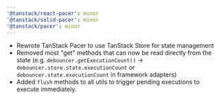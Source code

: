 ```yaml
---
'@tanstack/react-pacer': minor
'@tanstack/solid-pacer': minor
'@tanstack/pacer': minor
---
```


- Rewrote TanStack Pacer to use TanStack Store for state management
- Removed most "get" methods that can now be read directly from the state (e.g. `debouncer.getExecutionCount()` -> `debouncer.store.state.executionCount` or `debouncer.state.executionCount` in framework adapters)
- Added `flush` methods to all utils to trigger pending executions to execute immediately.
